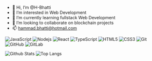 - 👋 Hi, I’m @H-Bhatti
- 👀 I’m interested in Web Development 
- 🌱 I’m currently learning fullstack Web Development
- 💞️ I’m looking to collaborate on blockchain projects
- 📫 hammad.bhatti@hotmail.com

![JavaScript](https://img.shields.io/badge/-JavaScript-black?style=flat-square&logo=javascript)
![Nodejs](https://img.shields.io/badge/-Nodejs-black?style=flat-square&logo=Node.js)
![React](https://img.shields.io/badge/-React-black?style=flat-square&logo=react)
![TypeScript](https://img.shields.io/badge/-TypeScript-007ACC?style=flat-square&logo=typescript)
![HTML5](https://img.shields.io/badge/-HTML5-E34F26?style=flat-square&logo=html5&logoColor=white)
![CSS3](https://img.shields.io/badge/-CSS3-1572B6?style=flat-square&logo=css3)
![Git](https://img.shields.io/badge/-Git-black?style=flat-square&logo=git)
![GitHub](https://img.shields.io/badge/-GitHub-181717?style=flat-square&logo=github)
![GitLab](https://img.shields.io/badge/-GitLab-FCA121?style=flat-square&logo=gitlab)

![Github Stats](https://github-readme-stats.vercel.app/api?username=H-Bhatti&count_private=true&show_icons=true&include_all_commits=true)
![Top Langs](https://github-readme-stats.vercel.app/api/top-langs/?username=H-Bhatti&hide=TeX&layout=compact)

<!-- ![Visitor Badge](https://visitor-badge.laobi.icu/badge?page_id=H-Bhatti.ludehsar) -->
